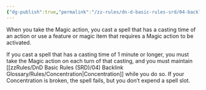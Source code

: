 ```yaml
---
{"dg-publish":true,"permalink":"/zz-rules/dn-d-basic-rules-srd/04-backlink-glossary/actions/magic/","tags":["action"]}
---
```


When you take the Magic action, you cast a spell that has a casting time of an action or use a feature or magic item that requires a Magic action to be activated.

If you cast a spell that has a casting time of 1 minute or longer, you must take the Magic action on each turn of that casting, and you must maintain [[zzRules/DnD Basic Rules (SRD)/04) Backlink Glossary/Rules/Concentration\|Concentration]] while you do so. If your Concentration is broken, the spell fails, but you don’t expend a spell slot.